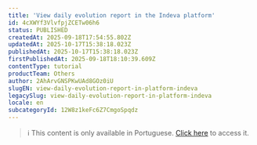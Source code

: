 ```yaml
---
title: 'View daily evolution report in the Indeva platform'
id: 4cXWYf3VlvfpjZCETw06h6
status: PUBLISHED
createdAt: 2025-09-18T17:54:55.802Z
updatedAt: 2025-10-17T15:38:18.023Z
publishedAt: 2025-10-17T15:38:18.023Z
firstPublishedAt: 2025-09-18T18:10:39.609Z
contentType: tutorial
productTeam: Others
author: 2AhArvGNSPKwUAd8GOz0iU
slugEN: view-daily-evolution-report-in-platform-indeva
legacySlug: view-daily-evolution-report-in-platform-indeva
locale: en
subcategoryId: 12W8z1keFc6Z7CmgoSpqdz
---
```


> ℹ️ This content is only available in Portuguese. [Click here](/pt/tutorial/consultar-relatorio-evolucao-diaria-na-plataforma-indeva--4cXWYf3VlvfpjZCETw06h6) to access it.
